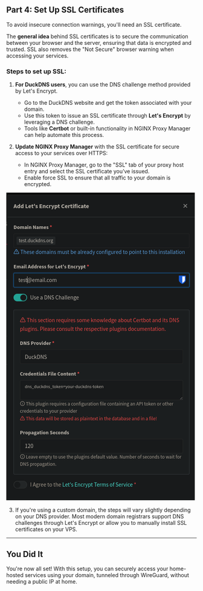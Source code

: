 ## Part 4: Set Up SSL Certificates
To avoid insecure connection warnings, you'll need an SSL certificate.

The **general idea** behind SSL certificates is to secure the communication between your browser and the server, ensuring that data is encrypted and trusted. SSL also removes the "Not Secure" browser warning when accessing your services.

### Steps to set up SSL:

1. **For DuckDNS users**, you can use the DNS challenge method provided by Let's Encrypt.
   - Go to the DuckDNS website and get the token associated with your domain.
   - Use this token to issue an SSL certificate through **Let's Encrypt** by leveraging a DNS challenge.
   - Tools like **Certbot** or built-in functionality in NGINX Proxy Manager can help automate this process.

2. **Update NGINX Proxy Manager** with the SSL certificate for secure access to your services over HTTPS:
   - In NGINX Proxy Manager, go to the "SSL" tab of your proxy host entry and select the SSL certificate you’ve issued.
   - Enable force SSL to ensure that all traffic to your domain is encrypted.

![Sample config](assets/Screenshotfrom2024-09-1420-23-19.png)

3. If you're using a custom domain, the steps will vary slightly depending on your DNS provider. Most modern domain registrars support DNS challenges through Let's Encrypt or allow you to manually install SSL certificates on your VPS.

---

## You Did It
You're now all set! With this setup, you can securely access your home-hosted services using your domain, tunneled through WireGuard, without needing a public IP at home.

